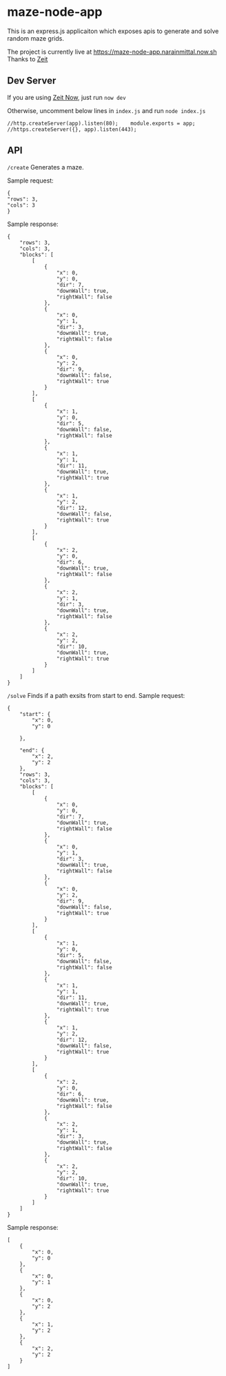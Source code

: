 # maze-node-app
This is an express.js applicaiton which exposes apis to generate and solve random maze grids.

The project is currently live at https://maze-node-app.narainmittal.now.sh Thanks to [Zeit](https://zeit.co/)

## Dev Server

If you are using [Zeit Now](https://zeit.co/now), just run ```now dev```

Otherwise, uncomment below lines in ```index.js``` and run ```node index.js```

```
//http.createServer(app).listen(80);	module.exports = app; 
//https.createServer({}, app).listen(443);
```

## API


```/create``` 
Generates a maze. 

Sample request:
```
{
"rows": 3,
"cols": 3
}

```
Sample response:

```
{
    "rows": 3,
    "cols": 3,
    "blocks": [
        [
            {
                "x": 0,
                "y": 0,
                "dir": 7,
                "downWall": true,
                "rightWall": false
            },
            {
                "x": 0,
                "y": 1,
                "dir": 3,
                "downWall": true,
                "rightWall": false
            },
            {
                "x": 0,
                "y": 2,
                "dir": 9,
                "downWall": false,
                "rightWall": true
            }
        ],
        [
            {
                "x": 1,
                "y": 0,
                "dir": 5,
                "downWall": false,
                "rightWall": false
            },
            {
                "x": 1,
                "y": 1,
                "dir": 11,
                "downWall": true,
                "rightWall": true
            },
            {
                "x": 1,
                "y": 2,
                "dir": 12,
                "downWall": false,
                "rightWall": true
            }
        ],
        [
            {
                "x": 2,
                "y": 0,
                "dir": 6,
                "downWall": true,
                "rightWall": false
            },
            {
                "x": 2,
                "y": 1,
                "dir": 3,
                "downWall": true,
                "rightWall": false
            },
            {
                "x": 2,
                "y": 2,
                "dir": 10,
                "downWall": true,
                "rightWall": true
            }
        ]
    ]
}

```

```/solve``` 
Finds if a path exsits from start to end. Sample request:

```
{
    "start": {
    	"x": 0,
    	"y": 0
    	
    },
    
    "end": {
    	"x": 2,
    	"y": 2
    },
    "rows": 3,
    "cols": 3,
    "blocks": [
        [
            {
                "x": 0,
                "y": 0,
                "dir": 7,
                "downWall": true,
                "rightWall": false
            },
            {
                "x": 0,
                "y": 1,
                "dir": 3,
                "downWall": true,
                "rightWall": false
            },
            {
                "x": 0,
                "y": 2,
                "dir": 9,
                "downWall": false,
                "rightWall": true
            }
        ],
        [
            {
                "x": 1,
                "y": 0,
                "dir": 5,
                "downWall": false,
                "rightWall": false
            },
            {
                "x": 1,
                "y": 1,
                "dir": 11,
                "downWall": true,
                "rightWall": true
            },
            {
                "x": 1,
                "y": 2,
                "dir": 12,
                "downWall": false,
                "rightWall": true
            }
        ],
        [
            {
                "x": 2,
                "y": 0,
                "dir": 6,
                "downWall": true,
                "rightWall": false
            },
            {
                "x": 2,
                "y": 1,
                "dir": 3,
                "downWall": true,
                "rightWall": false
            },
            {
                "x": 2,
                "y": 2,
                "dir": 10,
                "downWall": true,
                "rightWall": true
            }
        ]
    ]
}
```

Sample response:

```
[
    {
        "x": 0,
        "y": 0
    },
    {
        "x": 0,
        "y": 1
    },
    {
        "x": 0,
        "y": 2
    },
    {
        "x": 1,
        "y": 2
    },
    {
        "x": 2,
        "y": 2
    }
]
```

